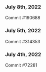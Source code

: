 ### July 8th, 2022

Commit #190688

### July 5th, 2022

Commit #314353


### July 4th, 2022

Commit #72281
